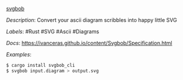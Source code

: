 [svgbob](https://github.com/ivanceras/svgbob)

*Description*: Convert your ascii diagram scribbles into happy little SVG

*Labels*: #Rust #SVG #Ascii #Diagrams

*Docs*: https://ivanceras.github.io/content/Svgbob/Specification.html

*Examples*:

```bash
$ cargo install svgbob_cli
$ svgbob input.diagram > output.svg
```
